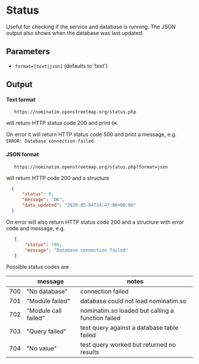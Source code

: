 # Status

Useful for checking if the service and database is running. The JSON output also shows
when the database was last updated.

## Parameters

* `format=[text|json]` (defaults to 'text')


## Output

#### Text format

```
   https://nominatim.openstreetmap.org/status.php
```

will return HTTP status code 200 and print `OK`.

On error it will return HTTP status code 500 and print a message, e.g.
`ERROR: Database connection failed`.



#### JSON format

```
   https://nominatim.openstreetmap.org/status.php?format=json
```

will return HTTP code 200 and a structure

```json
  {
      "status": 0,
      "message": "OK",
      "data_updated": "2020-05-04T14:47:00+00:00"
  }
```

On error will also return HTTP status code 200 and a structure with error
code and message, e.g.

```json
   {
       "status": 700,
       "message": "Database connection failed"
   }
```

Possible status codes are

   |     | message              | notes                                             |
   |-----|----------------------|---------------------------------------------------|
   | 700 | "No database"        | connection failed                                 |
   | 701 | "Module failed"      | database could not load nominatim.so              |
   | 702 | "Module call failed" | nominatim.so loaded but calling a function failed |
   | 703 | "Query failed"       | test query against a database table failed        |
   | 704 | "No value"           | test query worked but returned no results         |

